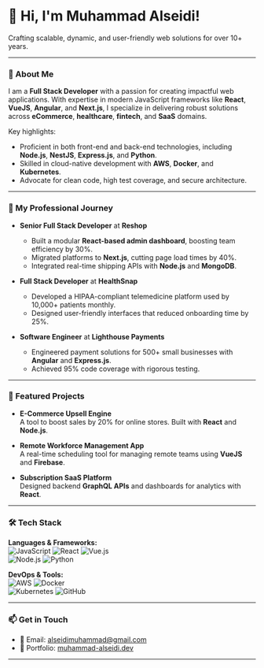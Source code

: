 <div align="Rigth">

  <h1>👋 Hi, I'm Muhammad Alseidi!</h1>
  <p>Crafting scalable, dynamic, and user-friendly web solutions for over 10+ years.</p>
</div>

---

### 🚀 About Me
I am a **Full Stack Developer** with a passion for creating impactful web applications. With expertise in modern JavaScript frameworks like **React**, **VueJS**, **Angular**, and **Next.js**, I specialize in delivering robust solutions across **eCommerce**, **healthcare**, **fintech**, and **SaaS** domains.

Key highlights:
- Proficient in both front-end and back-end technologies, including **Node.js**, **NestJS**, **Express.js**, and **Python**.
- Skilled in cloud-native development with **AWS**, **Docker**, and **Kubernetes**.
- Advocate for clean code, high test coverage, and secure architecture.

---

### 💼 My Professional Journey
- **Senior Full Stack Developer** at **Reshop**  
  - Built a modular **React-based admin dashboard**, boosting team efficiency by 30%.
  - Migrated platforms to **Next.js**, cutting page load times by 40%.
  - Integrated real-time shipping APIs with **Node.js** and **MongoDB**.

- **Full Stack Developer** at **HealthSnap**  
  - Developed a HIPAA-compliant telemedicine platform used by 10,000+ patients monthly.
  - Designed user-friendly interfaces that reduced onboarding time by 25%.

- **Software Engineer** at **Lighthouse Payments**  
  - Engineered payment solutions for 500+ small businesses with **Angular** and **Express.js**.
  - Achieved 95% code coverage with rigorous testing.

---

### 🌟 Featured Projects
- **E-Commerce Upsell Engine**  
  A tool to boost sales by 20% for online stores. Built with **React** and **Node.js**.

- **Remote Workforce Management App**  
  A real-time scheduling tool for managing remote teams using **VueJS** and **Firebase**.

- **Subscription SaaS Platform**  
  Designed backend **GraphQL APIs** and dashboards for analytics with **React**.

---

### 🛠️ Tech Stack
**Languages & Frameworks:**  
![JavaScript](https://img.shields.io/badge/JavaScript-F7DF1E?style=for-the-badge&logo=javascript&logoColor=black) ![React](https://img.shields.io/badge/React-61DAFB?style=for-the-badge&logo=react&logoColor=black) ![Vue.js](https://img.shields.io/badge/Vue.js-4FC08D?style=for-the-badge&logo=vue.js&logoColor=white)  
![Node.js](https://img.shields.io/badge/Node.js-339933?style=for-the-badge&logo=nodedotjs&logoColor=white) ![Python](https://img.shields.io/badge/Python-3776AB?style=for-the-badge&logo=python&logoColor=white)

**DevOps & Tools:**  
![AWS](https://img.shields.io/badge/AWS-FF9900?style=for-the-badge&logo=amazonaws&logoColor=white) ![Docker](https://img.shields.io/badge/Docker-2496ED?style=for-the-badge&logo=docker&logoColor=white)  
![Kubernetes](https://img.shields.io/badge/Kubernetes-326CE5?style=for-the-badge&logo=kubernetes&logoColor=white) ![GitHub](https://img.shields.io/badge/GitHub-181717?style=for-the-badge&logo=github&logoColor=white)

---

### 📫 Get in Touch
- 📧 Email: [alseidimuhammad@gmail.com](mailto:alseidimuhammad@gmail.com)
- 🚀 Portfolio: [muhammad-alseidi.dev](#)

---

